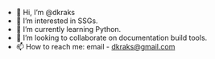 - 👋 Hi, I’m @dkraks
- 👀 I’m interested in SSGs.
- 🌱 I’m currently learning Python.
- 💞️ I’m looking to collaborate on documentation build tools.
- 📫 How to reach me: email - dkraks@gmail.com

<!---
dkraks/dkraks is a ✨ special ✨ repository because its `README.md` (this file) appears on your GitHub profile.
You can click the Preview link to take a look at your changes.
--->
